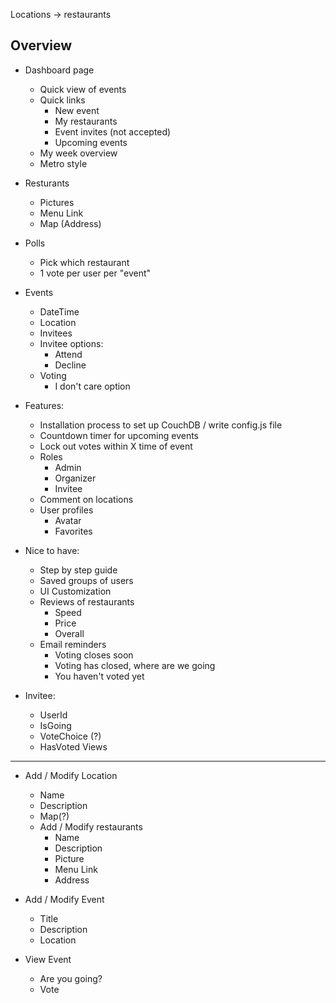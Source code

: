 Locations -> restaurants

Overview
----------
* Dashboard page
    * Quick view of events
    * Quick links
        * New event
        * My restaurants
        * Event invites (not accepted)
        * Upcoming events
    * My week overview
    * Metro style
* Resturants
    * Pictures
    * Menu Link
    * Map (Address)

* Polls
    * Pick which restaurant
    * 1 vote per user per "event"
* Events
    * DateTime
    * Location
    * Invitees
    * Invitee options:
        * Attend
        * Decline
    * Voting
        * I don't care option
* Features:
    * Installation process to set up CouchDB / write config.js file
    * Countdown timer for upcoming events
    * Lock out votes within X time of event
    * Roles
        * Admin
        * Organizer
        * Invitee
    * Comment on locations
    * User profiles
        * Avatar
        * Favorites
* Nice to have:
    * Step by step guide
    * Saved groups of users
    * UI Customization
    * Reviews of restaurants
        * Speed
        * Price
        * Overall
    * Email reminders
        * Voting closes soon
        * Voting has closed, where are we going
        * You haven't voted yet

* Invitee:
    * UserId
    * IsGoing
    * VoteChoice (?)
    * HasVoted
    Views
----------
* Add / Modify Location
    * Name
    * Description
    * Map(?)
    * Add / Modify restaurants
        * Name
        * Description
        * Picture
        * Menu Link
        * Address

* Add / Modify Event
    * Title
    * Description
    * Location

* View Event
    * Are you going?
    * Vote